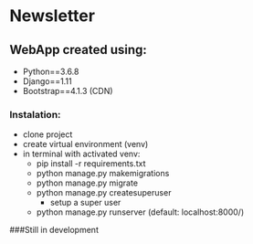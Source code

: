 # Newsletter 
## WebApp created using:

- Python==3.6.8
- Django==1.11
- Bootstrap==4.1.3 (CDN)

### Instalation:
- clone project
- create virtual environment (venv)
- in terminal with activated venv:
  - pip install -r requirements.txt
  - python manage.py makemigrations
  - python manage.py migrate
  - python manage.py createsuperuser
    - setup a super user
  - python manage.py runserver (default: localhost:8000/)

###Still in development